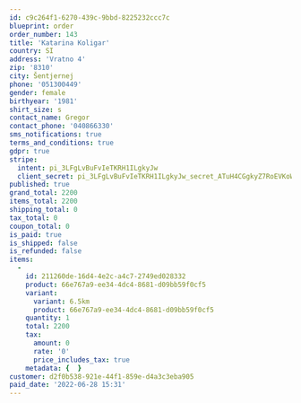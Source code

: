```yaml
---
id: c9c264f1-6270-439c-9bbd-8225232ccc7c
blueprint: order
order_number: 143
title: 'Katarina Koligar'
country: SI
address: 'Vratno 4'
zip: '8310'
city: Šentjernej
phone: '051300449'
gender: female
birthyear: '1981'
shirt_size: s
contact_name: Gregor
contact_phone: '040866330'
sms_notifications: true
terms_and_conditions: true
gdpr: true
stripe:
  intent: pi_3LFgLvBuFvIeTKRH1ILgkyJw
  client_secret: pi_3LFgLvBuFvIeTKRH1ILgkyJw_secret_ATuH4CGgkyZ7RoEVKoWKIvxii
published: true
grand_total: 2200
items_total: 2200
shipping_total: 0
tax_total: 0
coupon_total: 0
is_paid: true
is_shipped: false
is_refunded: false
items:
  -
    id: 211260de-16d4-4e2c-a4c7-2749ed028332
    product: 66e767a9-ee34-4dc4-8681-d09bb59f0cf5
    variant:
      variant: 6.5km
      product: 66e767a9-ee34-4dc4-8681-d09bb59f0cf5
    quantity: 1
    total: 2200
    tax:
      amount: 0
      rate: '0'
      price_includes_tax: true
    metadata: {  }
customer: d2f0b538-921e-44f1-859e-d4a3c3eba905
paid_date: '2022-06-28 15:31'
---
```

